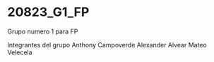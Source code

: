 # 20823_G1_FP
Grupo numero 1 para FP

Integrantes del grupo
Anthony Campoverde
Alexander Alvear
Mateo Velecela
